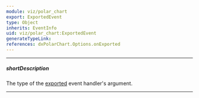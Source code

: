 ```yaml
---
module: viz/polar_chart
export: ExportedEvent
type: Object
inherits: EventInfo
uid: viz/polar_chart:ExportedEvent
generateTypeLink: 
references: dxPolarChart.Options.onExported
---
```

---
##### shortDescription
The type of the [exported]({basewidgetpath}/Events/#exported) event handler's argument.

---
<!-- Description goes here -->